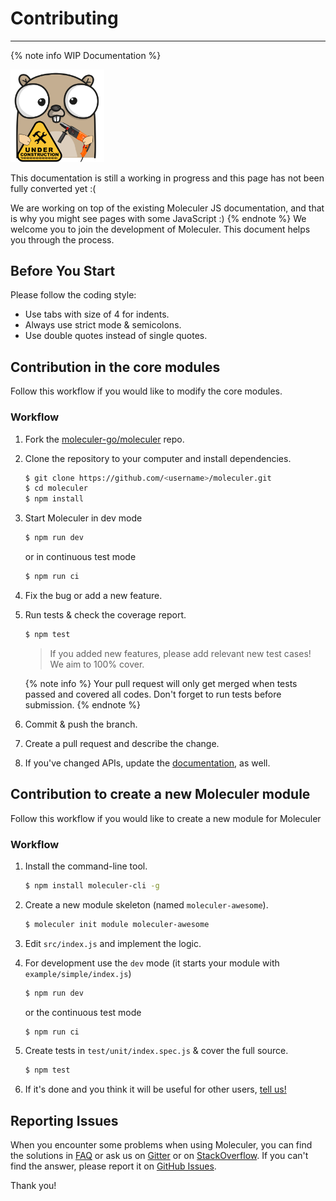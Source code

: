 # Contributing

---

{% note info WIP Documentation %}

<img src="assets/under_construction.png" width=150/>

This documentation is still a working in progress and this page has not been fully converted yet :(

We are working on top of the existing Moleculer JS documentation, and that is why you might see pages with some JavaScript :)
{% endnote %}
We welcome you to join the development of Moleculer. This document helps you through the process.

## Before You Start

Please follow the coding style:

-   Use tabs with size of 4 for indents.
-   Always use strict mode & semicolons.
-   Use double quotes instead of single quotes.

## Contribution in the core modules

Follow this workflow if you would like to modify the core modules.

### Workflow

1. Fork the [moleculer-go/moleculer](https://github.com/moleculer-go/moleculer) repo.
2. Clone the repository to your computer and install dependencies.

    ```bash
    $ git clone https://github.com/<username>/moleculer.git
    $ cd moleculer
    $ npm install
    ```

3. Start Moleculer in dev mode

    ```bash
    $ npm run dev
    ```

    or in continuous test mode

    ```bash
    $ npm run ci
    ```

4. Fix the bug or add a new feature.
5. Run tests & check the coverage report.

    ```bash
    $ npm test
    ```

    > If you added new features, please add relevant new test cases! We aim to 100% cover.

    {% note info %}
    Your pull request will only get merged when tests passed and covered all codes. Don't forget to run tests before submission.
    {% endnote %}

6. Commit & push the branch.

7. Create a pull request and describe the change.

8. If you've changed APIs, update the [documentation](https://github.com/moleculerjs/site), as well.

## Contribution to create a new Moleculer module

Follow this workflow if you would like to create a new module for Moleculer

### Workflow

1. Install the command-line tool.

    ```bash
    $ npm install moleculer-cli -g
    ```

2. Create a new module skeleton (named `moleculer-awesome`).

    ```bash
    $ moleculer init module moleculer-awesome
    ```

3. Edit `src/index.js` and implement the logic.

4. For development use the `dev` mode (it starts your module with `example/simple/index.js`)

    ```bash
    $ npm run dev
    ```

    or the continuous test mode

    ```bash
    $ npm run ci
    ```

5. Create tests in `test/unit/index.spec.js` & cover the full source.

    ```bash
    $ npm test
    ```

6. If it's done and you think it will be useful for other users, [tell us!](https://github.com/moleculer-go/moleculer/issues)

## Reporting Issues

When you encounter some problems when using Moleculer, you can find the solutions in [FAQ](faq.html) or ask us on [Gitter](https://gitter.im/moleculer-go/moleculer) or on [StackOverflow](https://stackoverflow.com/questions/tagged/moleculer). If you can't find the answer, please report it on [GitHub Issues](https://github.com/moleculer-go/moleculer/issues).

Thank you!
